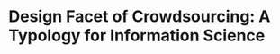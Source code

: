 Design Facet of Crowdsourcing: A Typology for Information Science
===================================================================
